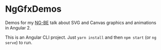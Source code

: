 # NgGfxDemos

Demos for my [NG-BE](https://ng-be.org/) talk about SVG and Canvas graphics and animations in Angular 2.

This is an Angular CLI project. Just `yarn install` and then `npm start` (or `ng serve`) to run.
